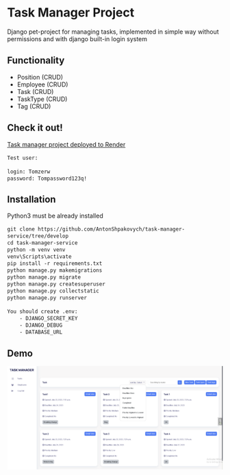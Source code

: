 # Task Manager Project

Django pet-project for managing tasks, implemented in simple way without permissions and with django built-in login system 

## Functionality
  - Position (CRUD)
  - Employee (CRUD)
  - Task (CRUD)
  - TaskType (CRUD)
  - Tag (CRUD)

## Check it out!
[Task manager project deployed to Render](https://task-manager-stsc.onrender.com/tasks/)

    Test user:
    
    login: Tomzerw              
    password: Tompassword123q!

## Installation

Python3 must be already installed

```shell
git clone https://github.com/AntonShpakovych/task-manager-service/tree/develop
сd task-manager-service
python -m venv venv
venv\Scripts\activate
pip install -r requirements.txt
python manage.py makemigrations
python manage.py migrate
python manage.py createsuperuser
python manage.py collectstatic
python manage.py runserver

You should create .env:
    - DJANGO_SECRET_KEY
    - DJANGO_DEBUG
    - DATABASE_URL
```

## Demo
![Website Interface](demo.png)

